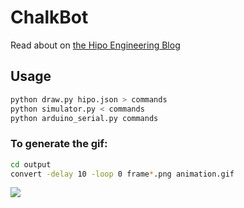 # ChalkBot

Read about on [the Hipo Engineering Blog](http://engineering.hipolabs.com/chalkbot/)

## Usage
```sh
python draw.py hipo.json > commands
python simulator.py < commands
python arduino_serial.py commands
```


### To generate the gif:
```sh
cd output
convert -delay 10 -loop 0 frame*.png animation.gif
```

![](http://engineering.hipolabs.com/content/images/2016/05/hipo.gif)
